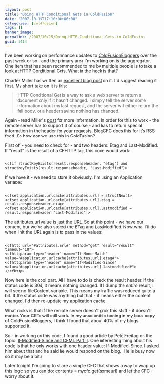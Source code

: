 ```yaml
---
layout: post
title: "Doing HTTP Conditional Gets in ColdFusion"
date: "2007-10-15T17:10:00+06:00"
categories: [coldfusion]
tags: []
banner_image: 
permalink: /2007/10/15/Doing-HTTP-Conditional-Gets-in-ColdFusion
guid: 2414
---
```


I've been working on performance updates to <a href="http://www.coldfusionbloggers.org">ColdFusionBloggers</a> over the past week or so - and the primary area I'm working on is the aggregator. One item that has been recommended to me by  multiple people is to take a look at HTTP Conditional Gets. What in the heck is that?

Charles Miller has written an <a href="http://fishbowl.pastiche.org/2002/10/21/http_conditional_get_for_rss_hackers">excellent blog post</a> on it. I'd suggest reading it first. My short take on it is this:

<blockquote>
HTTP Conditional Get is a way to ask a web server to return a document only if it hasn't changed. I simply tell the server some information about my last request, and the server will either return the full body, or a header saying nothing has changed.
</blockquote>

Again - read Miller's <a href="http://fishbowl.pastiche.org/2002/10/21/http_conditional_get_for_rss_hackers">post</a> for more information. In order for this to work - the remote server has to support it of course - and has to return special information in the header for your requests. BlogCFC does this for it's RSS feed. So how can we use this in ColdFusion?

First off - you need to check for - and two headers: Etag and Last-Modified. If "result" is the result of a CFHTTP tag, this code would work:

<code>
&lt;cfif structKeyExists(result.responseheader, "etag") and structKeyExists(result.responseheader, "Last-Modified")&gt;
</code>

If we have it - we need to store it obviously. I'm using an Application variable:

<code>
&lt;cfset application.urlcache[attributes.url] = structNew()&gt;
&lt;cfset application.urlcache[attributes.url].etag = result.responseheader.etag&gt;
&lt;cfset application.urlcache[attributes.url].lastmodified = result.responseheader["Last-Modified"]&gt;
</code>

The attributes.url value is just the URL. So at this point - we have our content, but we've also stored the ETag and LastModified. Now what I'll do when I hit the URL again is to pass in the values:

<code>
&lt;cfhttp url="#attributes.url#" method="get" result="result" timeout="10"&gt;
&lt;cfhttpparam type="header" name="If-None-Match" value="#application.urlcache[attributes.url].etag#"&gt;
&lt;cfhttpparam type="header" name="If-Modified-Since" value="#application.urlcache[attributes.url].lastmodified#"&gt;
&lt;/cfhttp&gt;
</code>

Now here is the cool part. All I have to do is check the result header. If the status code is 304, it means nothing changed. If I dump the <i>entire</i> result, I will see no fileContent variable. This means my traffic was reduced quite a bit. If the status code was anything but that - it means either the content changed. I'd then re-update my application cache.

What rocks is that if the remote server doesn't grok this stuff - it doesn't matter. Your GETs will still work. In my unscientific testing in my local copy of ColdFusionBloggers, I think I found that about 40% of my blogs supported it.

So - in working on this code, I found a good article by Pete Freitag on the topic: <a href="http://www.petefreitag.com/item/236.cfm">If-Modified-Since and CFML Part II</a>. One interesting thing about his code is that he only works with one header value: If-Modified-Since. I asked him about that and he said he would respond on the blog. (He is busy now so it may be a bit.)

Later tonight I'm going to share a simple CFC that shows a way to wrap up this logic so you can do:  contents = mycfc.get(someurl) and let the CFC worry about it.